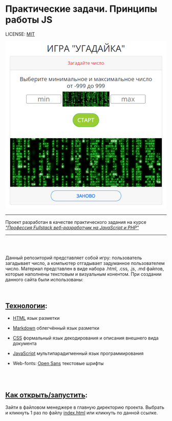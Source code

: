 # Практические задачи. Принципы работы JS

LICENSE: [MIT](./license.md)

  ![game-ugadaika](./img/ugadaika.png) 

---
Проект разработан в качестве практического задания на курсе
[_"Профессия Fullstack веб-разработчик на JavaScript и PHP"_](https://new.skillfactory.ru/web-developer-fullstack "https://new.skillfactory.ru/web-developer-fullstack")

---  
<br/>

<br/>

  Данный репозиторий представляет собой игру: пользователь загадывает число, а компьютер отгадывает задуманное пользователем число. Материал представлен в виде набора .html, .css, .js, .md файлов, которые наполнены  текстовым и визуальным конентом. При создании данного сайта были использованы:

  <br/>

  
  ##  <u>Технологии</u>:

  * [HTML](https://ru.wikipedia.org/wiki/HTML "https://ru.wikipedia.org/wiki/HTML")  язык разметки 
  * [Markdown](https://en.wikipedia.org/wiki/Markdown "https://en.wikipedia.org/wiki/Markdown") облегчённый язык разметки
  * [CSS](https://en.wikipedia.org/wiki/CSS "https://en.wikipedia.org/wiki/CSS") формальный язык декодирования и описания внешнего вида документа
   * [JavaScript](https://simple.wikipedia.org/wiki/JavaScript "https://simple.wikipedia.org/wiki/JavaScript") мультипарадигменный язык программирования

  * Web-fonts: [Open Sans](https://fonts.google.com/specimen/Open+Sans) текстовые шрифты
<br/>
<br/>

## <u>Как открыть/запустить</u>:

Зайти в файловом менеджере в главную директорию проекта. Выбрать и кликнуть 1 раз по файлу [index.html](index.html) или кликнуть по данной ссылке.